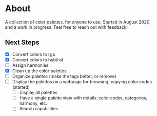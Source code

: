 # About

A collection of color palettes, for anyone to use. Started in August 2020, and a work in progress. Feel free to reach out with feedback!

## Next Steps

- [x] Convert colors to rgb
- [x] Convert colors to hsb/hsl
- [ ] Assign harmonies
- [x] Clean up the color palettes
- [ ] Organize palettes (make the tags better, or remove)
- [ ] Display the palettes on a webpage for browsing, copying color codes (started)
  - [ ] Display all palettes
  - [ ] Have a single palette view with details: color codes, categories, harmony, etc.
  - [ ] Search capabilities

